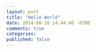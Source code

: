 ```yaml
---
layout: post
title: "Hello World"
date: 2014-08-18 14:44:40 -0700
comments: true
categories: 
published: false
---
```

